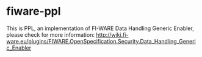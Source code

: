 fiware-ppl
==========

This is PPL, an implementation of FI-WARE Data Handling Generic Enabler, please check for more information: http://wiki.fi-ware.eu/plugins/FIWARE.OpenSpecification.Security.Data_Handling_Generic_Enabler
